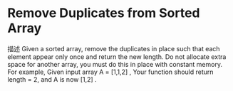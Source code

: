 # Remove Duplicates from Sorted Array
描述
Given a sorted array, remove the duplicates in place such that each element appear only once and return
the new length.
Do not allocate extra space for another array, you must do this in place with constant memory.
For example, Given input array A = [1,1,2] ,
Your function should return length = 2, and A is now [1,2] .
